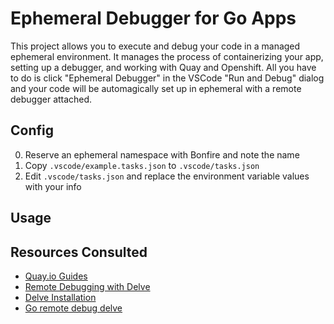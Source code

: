 # Ephemeral Debugger for Go Apps
This project allows you to execute and debug your code in a managed ephemeral environment. It manages the process of containerizing your app, setting up a debugger, and working with Quay and Openshift. All you have to do is click "Ephemeral Debugger" in the VSCode "Run and Debug" dialog and your code will be automagically set up in ephemeral with a remote debugger attached.

## Config
0. Reserve an ephemeral namespace with Bonfire and note the name
0. Copy `.vscode/example.tasks.json` to `.vscode/tasks.json`
0. Edit `.vscode/tasks.json` and replace the environment variable values with your info

## Usage

## Resources Consulted
* [Quay.io Guides](https://docs.quay.io/guides/)
* [Remote Debugging with Delve](https://golangforall.com/en/post/go-docker-delve-remote-debug.html)
* [Delve Installation](https://github.com/go-delve/delve/tree/master/Documentation/installation)
* [Go remote debug delve](https://github.com/antelman107/go-remote-debug-delve)